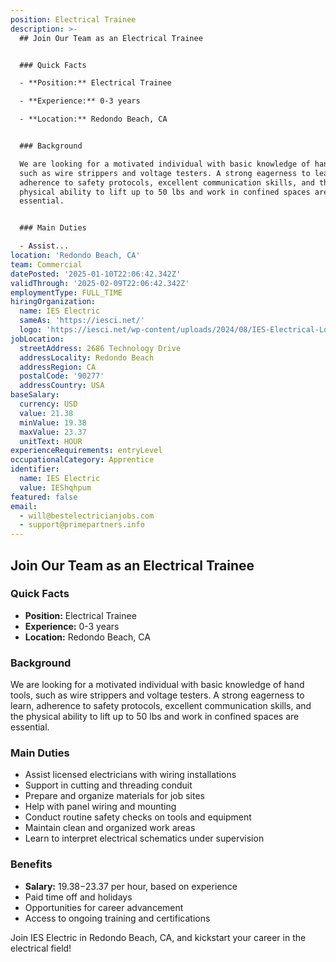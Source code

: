 ```yaml
---
position: Electrical Trainee
description: >-
  ## Join Our Team as an Electrical Trainee


  ### Quick Facts

  - **Position:** Electrical Trainee

  - **Experience:** 0-3 years

  - **Location:** Redondo Beach, CA


  ### Background

  We are looking for a motivated individual with basic knowledge of hand tools,
  such as wire strippers and voltage testers. A strong eagerness to learn,
  adherence to safety protocols, excellent communication skills, and the
  physical ability to lift up to 50 lbs and work in confined spaces are
  essential.


  ### Main Duties

  - Assist...
location: 'Redondo Beach, CA'
team: Commercial
datePosted: '2025-01-10T22:06:42.342Z'
validThrough: '2025-02-09T22:06:42.342Z'
employmentType: FULL_TIME
hiringOrganization:
  name: IES Electric
  sameAs: 'https://iesci.net/'
  logo: 'https://iesci.net/wp-content/uploads/2024/08/IES-Electrical-Logo-color.png'
jobLocation:
  streetAddress: 2686 Technology Drive
  addressLocality: Redondo Beach
  addressRegion: CA
  postalCode: '90277'
  addressCountry: USA
baseSalary:
  currency: USD
  value: 21.38
  minValue: 19.38
  maxValue: 23.37
  unitText: HOUR
experienceRequirements: entryLevel
occupationalCategory: Apprentice
identifier:
  name: IES Electric
  value: IEShqhpum
featured: false
email:
  - will@bestelectricianjobs.com
  - support@primepartners.info
---
```




## Join Our Team as an Electrical Trainee

### Quick Facts
- **Position:** Electrical Trainee
- **Experience:** 0-3 years
- **Location:** Redondo Beach, CA

### Background
We are looking for a motivated individual with basic knowledge of hand tools, such as wire strippers and voltage testers. A strong eagerness to learn, adherence to safety protocols, excellent communication skills, and the physical ability to lift up to 50 lbs and work in confined spaces are essential.

### Main Duties
- Assist licensed electricians with wiring installations
- Support in cutting and threading conduit
- Prepare and organize materials for job sites
- Help with panel wiring and mounting
- Conduct routine safety checks on tools and equipment
- Maintain clean and organized work areas
- Learn to interpret electrical schematics under supervision

### Benefits
- **Salary:** $19.38-$23.37 per hour, based on experience
- Paid time off and holidays
- Opportunities for career advancement
- Access to ongoing training and certifications

Join IES Electric in Redondo Beach, CA, and kickstart your career in the electrical field!